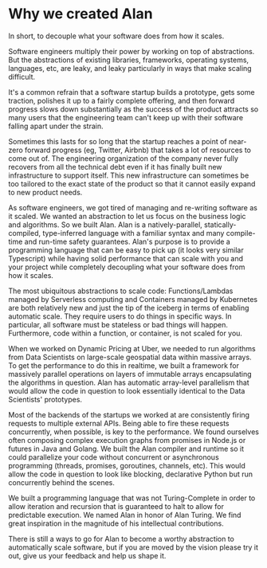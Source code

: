 # Why we created Alan

In short, to decouple what your software does from how it scales.

Software engineers multiply their power by working on top of abstractions. But the abstractions of existing libraries, frameworks, operating systems, languages, etc, are leaky, and leaky particularly in ways that make scaling difficult.

It's a common refrain that a software startup builds a prototype, gets some traction, polishes it up to a fairly complete offering, and then forward progress slows down substantially as the success of the product attracts so many users that the engineering team can't keep up with their software falling apart under the strain.

Sometimes this lasts for so long that the startup reaches a point of near-zero forward progress (eg, Twitter, Airbnb) that takes a lot of resources to come out of. The engineering organization of the company never fully recovers from all the technical debt even if it has finally built new infrastructure to support itself. This new infrastructure can sometimes be too tailored to the exact state of the product so that it cannot easily expand to new product needs.

As software engineers, we got tired of managing and re-writing software as it scaled. We wanted an abstraction to let us focus on the business logic and algorithms. So we built Alan. Alan is a natively-parallel, statically-compiled, type-inferred language with a familiar syntax and many compile-time and run-time safety guarantees. Alan's purpose is to provide a programming language that can be easy to pick up (it looks very similar Typescript) while having solid performance that can scale with you and your project while completely decoupling what your software does from how it scales.

The most ubiquitous abstractions to scale code: Functions/Lambdas managed by Serverless computing and Containers managed by Kubernetes are both relatively new and just the tip of the iceberg in terms of enabling automatic scale. They require users to do things in specific ways. In particular, all software must be stateless or bad things will happen. Furthermore, code within a function, or container, is not scaled for you. 

When we worked on Dynamic Pricing at Uber, we needed to run algorithms from Data Scientists on large-scale geospatial data within massive arrays. To get the performance to do this in realtime, we built a framework for massively parallel operations on layers of immutable arrays encapsulating the algorithms in question. Alan has automatic array-level parallelism that would allow the code in question to look essentially identical to the Data Scientists' prototypes. 

Most of the backends of the startups we worked at are consistently firing requests to multiple external APIs. Being able to fire these requests concurrently, when possible, is key to the performance. We found ourselves often composing complex execution graphs from promises in Node.js or futures in Java and Golang. We built the Alan compiler and runtime so it could parallelize your code without concurrent or asynchronous programming (threads, promises, goroutines, channels, etc). This would allow the code in question to look like blocking, declarative Python but run concurrently behind the scenes.

We built a programming language that was not Turing-Complete in order to allow iteration and recursion that is guaranteed to halt to allow for predictable execution. We named Alan in honor of Alan Turing. We find great inspiration in the magnitude of his intellectual contributions.

There is still a ways to go for Alan to become a worthy abstraction to automatically scale software, but if you are moved by the vision please try it out, give us your feedback and help us shape it.